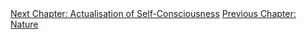 <div id="nav"><a href="actualisation.html">Next Chapter: Actualisation of Self-Consciousness</a>
<a href="observing-nature.html">Previous Chapter: Nature</a></div>

</section>

[^1]: Samuel Beckett, *Nohow On* (London: John Calder, 1989), p. 101.
[^1.1]: Harris, *Hegel's Ladder*, I, p. 570.
[^2]: §299.
[^3]: Ibid.
[^4]: §300.
[^5]: Ibid.
[^6]: §301.
[^7]: §302.
[^8]: §302.
[^9]: Michel Foucault, *Madness and Civilization*, translated by Richard Howard (London: Routledge, 2001), pp. 35 ff.
[^10]: §303.
[^11]: §304.
[^12]: §305.
[^13]: §306.
[^14]: Hyppolite, *Genesis and Structure*, p. 263.
[^15]: §307.
[^16]: §310.
[^17]: For example, see Plato, *Timaeus*, 44c and onwards.
[^18]: §311.
[^19]: Theodor Adorno and Max Horkheimer, *Dialectic of Enlightenment*, translated by John Cumming (London: Verso, 1997), p. 27.
[^20]: §312.
[^21]: Alasdair MacIntyre, 'Hegel on Faces and Skulls', in *Hegel on Action*, edited by Arto Laitinen and Constantine Sandis (New York: Palgrave Macmillan, 2010), p. 177.
[^22]: §312.
[^23]: Ibid. Emphasis added.
[^24]: §316.
[^25]: §315.
[^26]: Harris, *Hegel's Ladder*, I, p. 576.
[^27]: §318.
[^28]: Ibid. Emphasis (in bold) added.
[^29]: §319.
[^30]: Cf. Harris, *Hegel's Ladder*, I, p. 579.
[^31]: §320.
[^32]: Quoted in §322. Lichtenberg's book title translates to 'On Physiognomy, Against the Physiognomists'.
[^33]: Ibid.
[^34]: §323. Hegel's term for phrenology is *Schädellehre*, which literally means 'skull theory'.
[^35]: Slavoj Žižek, *The Sublime Object of Ideology* (London: Verso, 2008), pp. 235-6.
[^36]: §343.
[^37]: §325.
[^38]: §327.
[^39]: Ibid.
[^40]: §328.
[^41]: §329.
[^41.1]: Charles Darwin, *The Descent of Man* (Ware: Wordsworth Editions, 2013), pp. 108-9.
[^42]: Ibid.
[^43]: A short account of Gall's theory -- and of the cultural-scientific context surrounding it -- can be found in Eric R. Kandel, *The Age of Insight* (New York: Random House, 2012), pp. 36 ff.
[^44]: §330.
[^45]: §331.
[^46]: Ibid.
[^47]: §333.
[^48]: §334.
[^49]: §335.
[^50]: §336.
[^51]: Harris, *Hegel's Ladder*, I, p. 594.
[^52]: James Poskett, *Materials of the Mind* (Chicago, IL: Chicago University Press, 2019), p. 13.
[^53]: §336.
[^54]: §337.
[^55]: Harris, *Hegel's Ladder*, I, p. 594.
[^56]: §338. Emphasis (in bold) added.
[^57]: §339.
[^58]: §343.
[^59]: §342.
[^60]: §343.
[^61]: Harris, *Hegel's Ladder*, I, p. 600.
[^62]: Kant, *Critique of Pure Reason*, A72/B97.
[^63]: §344.
[^64]: Inwood, 'Commentary' in *The Phenomenology of Spirit*, p. 428.
[^65]: §344.
[^66]: §345.
[^67]: Harris, *Hegel's Ladder*, I, p. 603.
[^68]: §346.
